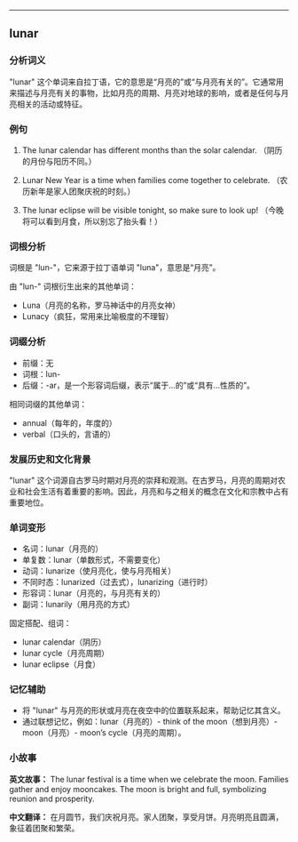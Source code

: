 
---------------
## lunar
### 分析词义
"lunar" 这个单词来自拉丁语，它的意思是“月亮的”或“与月亮有关的”。它通常用来描述与月亮有关的事物，比如月亮的周期、月亮对地球的影响，或者是任何与月亮相关的活动或特征。

### 例句
1. The lunar calendar has different months than the solar calendar.
   （阴历的月份与阳历不同。）
   
2. Lunar New Year is a time when families come together to celebrate.
   （农历新年是家人团聚庆祝的时刻。）
   
3. The lunar eclipse will be visible tonight, so make sure to look up!
   （今晚将可以看到月食，所以别忘了抬头看！）

### 词根分析
词根是 "lun-"，它来源于拉丁语单词 "luna"，意思是“月亮”。

由 "lun-" 词根衍生出来的其他单词：
- Luna（月亮的名称，罗马神话中的月亮女神）
- Lunacy（疯狂，常用来比喻极度的不理智）

### 词缀分析
- 前缀：无
- 词根：lun-
- 后缀：-ar，是一个形容词后缀，表示“属于...的”或“具有...性质的”。

相同词缀的其他单词：
- annual（每年的，年度的）
- verbal（口头的，言语的）

### 发展历史和文化背景
"lunar" 这个词源自古罗马时期对月亮的崇拜和观测。在古罗马，月亮的周期对农业和社会生活有着重要的影响。因此，月亮和与之相关的概念在文化和宗教中占有重要地位。

### 单词变形
- 名词：lunar（月亮的）
- 单复数：lunar（单数形式，不需要变化）
- 动词：lunarize（使月亮化，使与月亮相关）
- 不同时态：lunarized（过去式），lunarizing（进行时）
- 形容词：lunar（月亮的，与月亮有关的）
- 副词：lunarily（用月亮的方式）

固定搭配、组词：
- lunar calendar（阴历）
- lunar cycle（月亮周期）
- lunar eclipse（月食）

### 记忆辅助
- 将 "lunar" 与月亮的形状或月亮在夜空中的位置联系起来，帮助记忆其含义。
- 通过联想记忆，例如：lunar（月亮的）- think of the moon（想到月亮）- moon（月亮）- moon’s cycle（月亮的周期）。

### 小故事
**英文故事：**
The lunar festival is a time when we celebrate the moon. Families gather and enjoy mooncakes. The moon is bright and full, symbolizing reunion and prosperity.

**中文翻译：**
在月圆节，我们庆祝月亮。家人团聚，享受月饼。月亮明亮且圆满，象征着团聚和繁荣。

